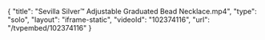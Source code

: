 {
    "title": "Sevilla Silver&trade; Adjustable Graduated Bead Necklace.mp4",
    "type": "solo",
    "layout": "iframe-static",
    "videoId": "102374116",
    "url": "\/tvpembed\/102374116"
}